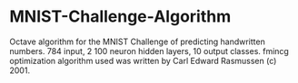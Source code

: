 # MNIST-Challenge-Algorithm
Octave algorithm for the MNIST Challenge of predicting handwritten numbers. 784 input,  2 100 neuron hidden layers, 10 output classes. fmincg optimization algorithm used was written by Carl Edward Rasmussen (c) 2001.
